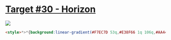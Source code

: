 # [Target #30 - Horizon](https://cssbattle.dev/play/30)

![](https://cssbattle.dev/targets/30.png)

```HTML
<style>*>*{background:linear-gradient(#F7EC7D 53q,#E38F66 1q 106q,#AA445F 1q 212q,#62306D 0
```
